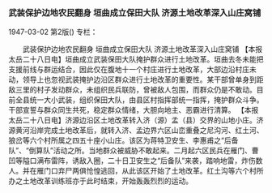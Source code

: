 ### 武装保护边地农民翻身  垣曲成立保田大队  济源土地改革深入山庄窝铺

1947-03-02
第2版()
专栏：

　　武装保护边地农民翻身
    垣曲成立保田大队
    济源土地改革深入山庄窝铺
    【本报太岳二十八日电】垣曲成立武装保田大队掩护群众进行土地改革。垣曲去冬未能把支援前线与群运结合，因此仅在腹地十一个村庄进行土地改革，大部边沿村庄未动，领导上也忽视武装掩护边沿区群众进行土地改革的重要性。某干部曾单身到距敌三里的村子发动群众，未组织民兵联防，曾被敌人包围，而群众仍是不敢动。目前全县统一大小武装，组织保田大队，由县区村指挥部统一指挥，掩护群众斗争。干部宣誓与群众同生共死，稳定群众情绪，大胆向地主、恶霸进行清算。
    【本报太岳二十八日电】济源边沿区土地改革转入济（源）孟（县）交界的山地小庄。济源黄河沿岸完成土地改革后，就转入济、孟边界六区山峦重叠之尼沟河、红土河、狼岔等六个村所属之四五十座小山庄。该区为蒋特卫安生、李惠甫之“后备队”、“倒算队”活动之所。当地群众被威胁不敢起来。二月起六区民兵在雁门、曹凹等隘口满布雷阵，诱敌入圈，二十日卫安生之“后备队”来袭，踏响地雷，炸伤数人。并在雁门口弃尸两俱怆惶逃回，从此该区开始了土地改革。红土沟等六个村所办之土地改革训练班亦于此时结束，开始轰轰烈烈的运动。
